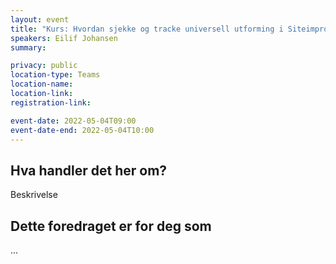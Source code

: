 ```yaml
---
layout: event
title: "Kurs: Hvordan sjekke og tracke universell utforming i Siteimprove"
speakers: Eilif Johansen
summary:

privacy: public
location-type: Teams
location-name:
location-link:
registration-link:

event-date: 2022-05-04T09:00
event-date-end: 2022-05-04T10:00
---
```

## Hva handler det her om?
Beskrivelse

## Dette foredraget er for deg som
...
